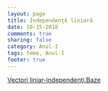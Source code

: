 ```yaml
---
layout: page
title: Independenţă liniară
date: 10-15-2018
comments: true
sharing: false
category: Anul-I
tags: teme, Anul-I
footer: true
---
```


[Vectori liniar-independenţi.Baze](pdf/p2.pdf)

